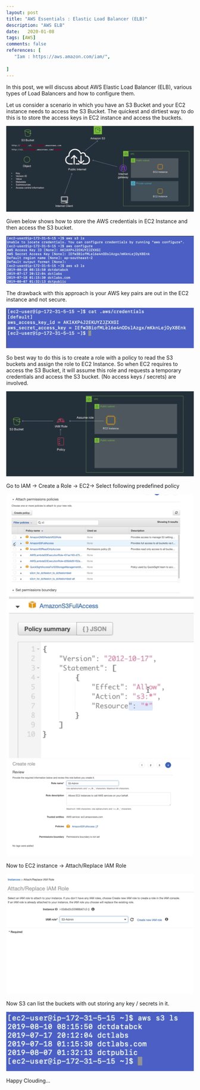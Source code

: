 ```yaml
---
layout: post
title: "AWS Essentials : Elastic Load Balancer (ELB)"
description: "AWS ELB"
date:   2020-01-08
tags: [AWS]
comments: false
references: [
   "Iam : https://aws.amazon.com/iam/",
   
]
---  
```


In this post, we will discuss about AWS Elastic Load Balancer (ELB), various types of Load Balancers and how to configure them.  

Let us consider a scenario in which you have an S3 Bucket and your EC2 instance needs to access the S3 Bucket.  The quickest and dirtiest way to do this is to store the access keys in EC2 instance and access the buckets. 

<img src="../../images/2020-11-21-11-30-46.png" class="img-responsive"/>

Given below shows how to store the AWS credentials in EC2 Instance and then access the S3 bucket.

<img src="../../images/2020-11-21-11-31-34.png" class="img-responsive"/>

The drawback with this approach is your AWS key pairs are out in the EC2 instance and not secure.  

<img src="../../images/2020-11-21-11-33-36.png" class="img-responsive"/>  

So best way to do this is to create a role with a policy to read the S3 buckets and assign the role to EC2 Instance. So when EC2 requires to access the S3 Bucket, it will assume this role and requests a temporary credentials and access the S3 bucket. (No access keys / secrets) are involved.  

<img src="../../images/2020-11-21-11-35-04.png" class="img-responsive"/>  

Go to IAM → Create a Role → EC2→ Select following predefined policy  

<img src="../../images/2020-11-21-11-36-19.png" class="img-responsive"/>  

<img src="../../images/2020-11-21-11-37-22.png" class="img-responsive"/>  

<img src="../../images/2020-11-21-11-38-07.png" class="img-responsive"/>  

Now to EC2 instance → Attach/Replace IAM Role  

<img src="../../images/2020-11-21-11-38-46.png" class="img-responsive"/>  

Now S3 can list the buckets with out storing any key / secrets in it.  

<img src="../../images/2020-11-21-11-39-27.png" class="img-responsive"/>  

Happy Clouding...
